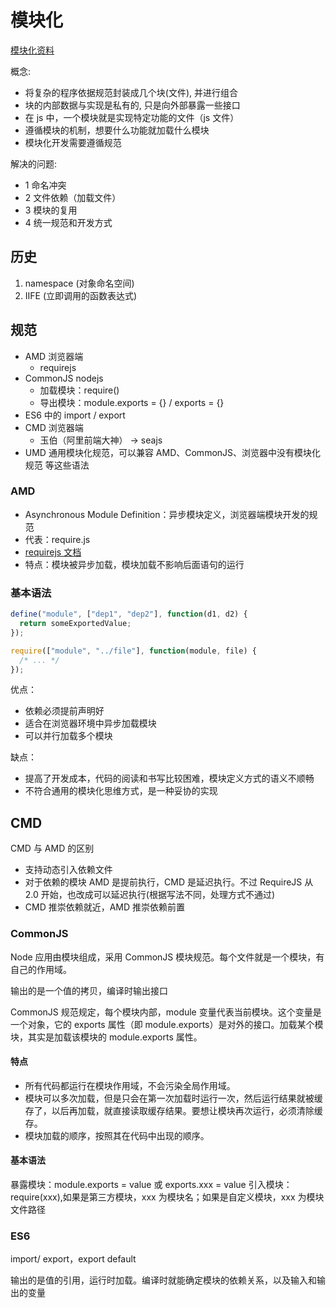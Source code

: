 # 模块化

[模块化资料](https://segmentfault.com/a/1190000000733959)

概念:

- 将复杂的程序依据规范封装成几个块(文件), 并进行组合
- 块的内部数据与实现是私有的, 只是向外部暴露一些接口
- 在 js 中，一个模块就是实现特定功能的文件（js 文件）
- 遵循模块的机制，想要什么功能就加载什么模块
- 模块化开发需要遵循规范

解决的问题:

- 1 命名冲突
- 2 文件依赖（加载文件）
- 3 模块的复用
- 4 统一规范和开发方式

## 历史

1. namespace (对象命名空间)
2. IIFE (立即调用的函数表达式)

## 规范

- AMD 浏览器端
  - requirejs
- CommonJS nodejs
  - 加载模块：require()
  - 导出模块：module.exports = {} / exports = {}
- ES6 中的 import / export
- CMD 浏览器端
  - 玉伯（阿里前端大神） -> seajs
- UMD 通用模块化规范，可以兼容 AMD、CommonJS、浏览器中没有模块化规范 等这些语法

### AMD

- Asynchronous Module Definition：异步模块定义，浏览器端模块开发的规范
- 代表：require.js
- [requirejs 文档](http://requirejs.org/)
- 特点：模块被异步加载，模块加载不影响后面语句的运行

### 基本语法

```js
define("module", ["dep1", "dep2"], function(d1, d2) {
  return someExportedValue;
});

require(["module", "../file"], function(module, file) {
  /* ... */
});
```

优点：

- 依赖必须提前声明好
- 适合在浏览器环境中异步加载模块
- 可以并行加载多个模块

缺点：

- 提高了开发成本，代码的阅读和书写比较困难，模块定义方式的语义不顺畅
- 不符合通用的模块化思维方式，是一种妥协的实现

## CMD

CMD 与 AMD 的区别

- 支持动态引入依赖文件
- 对于依赖的模块 AMD 是提前执行，CMD 是延迟执行。不过 RequireJS 从 2.0 开始，也改成可以延迟执行(根据写法不同，处理方式不通过)
- CMD 推崇依赖就近，AMD 推崇依赖前置

### CommonJS

Node 应用由模块组成，采用 CommonJS 模块规范。每个文件就是一个模块，有自己的作用域。

输出的是一个值的拷贝，编译时输出接口

CommonJS 规范规定，每个模块内部，module 变量代表当前模块。这个变量是一个对象，它的 exports 属性（即 module.exports）是对外的接口。加载某个模块，其实是加载该模块的 module.exports 属性。

#### 特点

- 所有代码都运行在模块作用域，不会污染全局作用域。
- 模块可以多次加载，但是只会在第一次加载时运行一次，然后运行结果就被缓存了，以后再加载，就直接读取缓存结果。要想让模块再次运行，必须清除缓存。
- 模块加载的顺序，按照其在代码中出现的顺序。

#### 基本语法

暴露模块：module.exports = value 或 exports.xxx = value
引入模块：require(xxx),如果是第三方模块，xxx 为模块名；如果是自定义模块，xxx 为模块文件路径

### ES6

import/ export，export default

输出的是值的引用，运行时加载。编译时就能确定模块的依赖关系，以及输入和输出的变量
